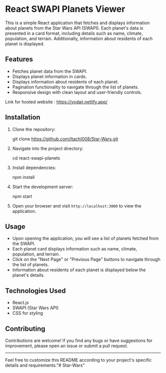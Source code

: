 # React SWAPI Planets Viewer

This is a simple React application that fetches and displays information about planets from the Star Wars API (SWAPI). Each planet's data is presented in a card format, including details such as name, climate, population, and terrain. Additionally, information about residents of each planet is displayed.

## Features

- Fetches planet data from the SWAPI.
- Displays planet information in cards.
- Displays information about residents of each planet.
- Pagination functionality to navigate through the list of planets.
- Responsive design with clean layout and user-friendly controls.

Link for hosted website : https://yodaji.netlify.app/
## Installation

1. Clone the repository:

    
    git clone https://github.com/ItachI008/Star-Wars.git
    

2. Navigate into the project directory:

    
    cd react-swapi-planets
    

3. Install dependencies:

    
    npm install
    

4. Start the development server:

    
    npm start
    

5. Open your browser and visit `http://localhost:3000` to view the application.

## Usage

- Upon opening the application, you will see a list of planets fetched from the SWAPI.
- Each planet card displays information such as name, climate, population, and terrain.
- Click on the "Next Page" or "Previous Page" buttons to navigate through the list of planets.
- Information about residents of each planet is displayed below the planet's details.

## Technologies Used

- React.js
- SWAPI (Star Wars API)
- CSS for styling

## Contributing

Contributions are welcome! If you find any bugs or have suggestions for improvement, please open an issue or submit a pull request.


--- 

Feel free to customize this README according to your project's specific details and requirements."# Star-Wars" 
